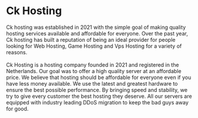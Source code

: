 # Ck Hosting
Ck hosting was established in 2021 with the simple goal of making quality hosting services available and affordable for everyone. Over the past year, Ck hosting has built a reputation of being an ideal provider for people looking for Web Hosting, Game Hosting and Vps Hosting for a variety of reasons.
<br><br>
Ck Hosting is a hosting company founded in 2021 and registered in the Netherlands. Our goal was to offer a high quality server at an affordable price. We believe that hosting should be affordable for everyone even if you have less money available. We use the latest and greatest hardware to ensure the best possible performance. By bringing speed and stability, we try to give every customer the best hosting they deserve. All our servers are equipped with industry leading DDoS migration to keep the bad guys away for good.

